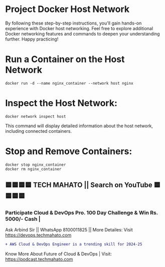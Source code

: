# Project Docker Host Network
By following these step-by-step instructions, you'll gain hands-on experience with Docker host networking. Feel free to explore additional Docker networking features and commands to deepen your understanding further. Happy practicing!

# Run a Container on the Host Network
    docker run -d --name nginx_container --network host nginx

# Inspect the Host Network:
    docker network inspect host
This command will display detailed information about the host network, including connected containers.

# Stop and Remove Containers:
    docker stop nginx_container
    docker rm nginx_container

## 🟦🟦🟦🟦 TECH MAHATO || Search on YouTube 🟦🟦🟦🟦
### Participate Cloud & DevOps Pro. 100 Day Challenge & Win Rs. 5000/- Cash |
Ask Arbind Sir || WhatsApp 8100011825 || More Detailes: Visit https://devops.techmahato.com


```diff
+ AWS Cloud & DevOps Engineer is a trending skill for 2024-25 
```
Know More About Future of Cloud & DevOps | Visit: https://podcast.techmahato.com
